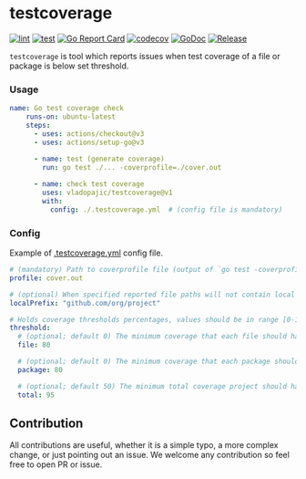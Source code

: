 # testcoverage

[![lint](https://github.com/vladopajic/testcoverage/actions/workflows/lint.yml/badge.svg?branch=main)](https://github.com/vladopajic/testcoverage/actions/workflows/lint.yml)
[![test](https://github.com/vladopajic/testcoverage/actions/workflows/test.yml/badge.svg?branch=main)](https://github.com/vladopajic/testcoverage/actions/workflows/test.yml)
[![Go Report Card](https://goreportcard.com/badge/github.com/vladopajic/testcoverage?cache=v1)](https://goreportcard.com/report/github.com/vladopajic/testcoverage)
[![codecov](https://codecov.io/gh/vladopajic/testcoverage/branch/main/graph/badge.svg?token=WYCKb1MLgl)](https://codecov.io/gh/vladopajic/testcoverage)
[![GoDoc](https://godoc.org/github.com/vladopajic/testcoverage?status.svg)](https://godoc.org/github.com/vladopajic/testcoverage)
[![Release](https://img.shields.io/github/release/vladopajic/testcoverage.svg?style=flat-square)](https://github.com/vladopajic/testcoverage/releases/latest)


`testcoverage` is tool which reports issues when test coverage of a file or package is below set threshold.

### Usage

```yml
name: Go test coverage check
    runs-on: ubuntu-latest
    steps:
      - uses: actions/checkout@v3
      - uses: actions/setup-go@v3
      
      - name: test (generate coverage)
        run: go test ./... -coverprofile=./cover.out

      - name: check test coverage
        uses: vladopajic/testcoverage@v1
        with:
          config: ./.testcoverage.yml  # (config file is mandatory)
```

### Config
Example of [.testcoverage.yml](./.testcoverage.example.yml) config file.

```yml
# (mandatory) Path to coverprofile file (output of `go test -coverprofile` command)
profile: cover.out

# (optional) When specified reported file paths will not contain local prefix in the output
localPrefix: "github.com/org/project"

# Holds coverage thresholds percentages, values should be in range [0-100]
threshold:
  # (optional; default 0) The minimum coverage that each file should have
  file: 80

  # (optional; default 0) The minimum coverage that each package should have
  package: 80

  # (optional; default 50) The minimum total coverage project should have
  total: 95
```

## Contribution

All contributions are useful, whether it is a simple typo, a more complex change, or just pointing out an issue. We welcome any contribution so feel free to open PR or issue. 

